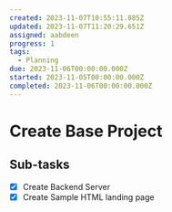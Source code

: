 ```yaml
---
created: 2023-11-07T10:55:11.885Z
updated: 2023-11-07T11:20:29.651Z
assigned: aabdeen
progress: 1
tags:
  - Planning
due: 2023-11-06T00:00:00.000Z
started: 2023-11-05T00:00:00.000Z
completed: 2023-11-06T00:00:00.000Z
---
```


# Create Base Project

## Sub-tasks

- [x] Create Backend Server
- [x] Create Sample HTML landing page
